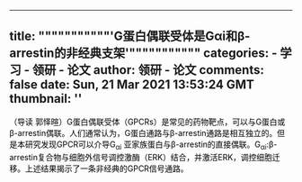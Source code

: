 
---
title: """""""""""'G蛋白偶联受体是Gαi和β-arrestin的非经典支架'"""""""""""
categories: 
    - 学习
    - 领研 - 论文
author: 领研 - 论文
comments: false
date: Sun, 21 Mar 2021 13:53:24 GMT
thumbnail: ''
---

<div>   
<p></p><p><font style="color:rgb(0, 0, 0);">（导读 郭怿暄）G蛋白偶联受体（GPCRs）是常见的药物靶点，可以与G蛋白或β-arrestin偶联。人们通常认为，G蛋白通路与β-arrestin通路是相互独立的。但是本研究发现GPCR可以介导G<sub>αi</sub> 亚家族蛋白与β-arrestin的直接偶联。G<sub>αi</sub>:β-arrestin复合物与细胞外信号调控激酶（ERK）结合，并激活ERK，调控细胞迁移。上述结果揭示了一条非经典的GPCR信号通路。</font></p>  
</div>
            